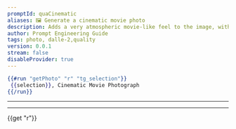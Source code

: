 ```yaml
---
promptId: quaCinematic
aliases: 🖼️ Generate a cinematic movie photo
description: Adds a very atmospheric movie-like feel to the image, with great color tones and image composure, and can also add nice background blur and pretty camera angles.
author: Prompt Engineering Guide
tags: photo, dalle-2,quality
version: 0.0.1
stream: false
disableProvider: true
---
```

```handlebars
{{#run "getPhoto" "r" "tg_selection"}}
 {{selection}}, Cinematic Movie Photograph
{{/run}}
```
***
***
{{get "r"}}